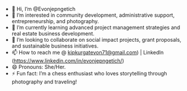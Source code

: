 - 👋 Hi, I’m @Evonjepngetich
- 👀 I’m interested in community development, administrative support, entrepreneurship, and photography.
- 🌱 I’m currently learning advanced project management strategies and real estate business development.  
- 💞️ I’m looking to collaborate on social impact projects, grant proposals, and sustainable business initiatives.
- 📫 How to reach me @ kipkurgatevon71@gmail.com) | LinkedIn (https://www.linkedin.com/in/evonjepngetich/)  
- 😄 Pronouns: She/Her.
- ⚡ Fun fact: I’m a chess enthusiast who loves storytelling through photography and traveling!

<!---
Evonjepngetich/Evonjepngetich is a ✨ special ✨ repository because its `README.md` (this file) appears on your GitHub profile.
You can click the Preview link to take a look at your changes.
--->
